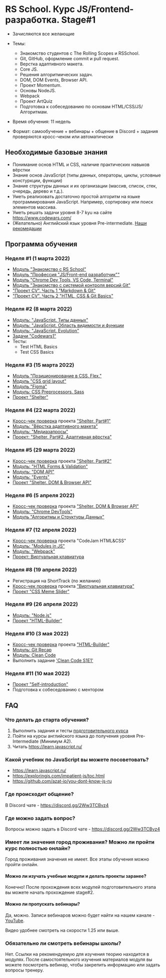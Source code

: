 # RS School. Курс JS/Frontend-разработка. Stage#1
- Зачисляются все желающие
- Темы:
    - Знакомство студентов с The Rolling Scopes и RSSchool.
    - Git, GitHub, оформление commit и pull request.
    - Верстка адаптивного макета.
    - Core JS.
    - Решения алгоритмических задач.
    - DOM, DOM Events, Browser API.
    - Проект Momentum.
    - Основы NodeJS.
    - Webpack
    - Проект ArtQuiz
    - Подготовка к собеседованию по основам HTML/CSS/JS/Алгоритмам.

- Время обучения: 11 недель
- Формат: самообучение + вебинары + общение в Discord + задания проверяются кросс-чеком или автоматически

## Необходимые базовые знания
- Понимание основ HTML и CSS, наличие практических навыков вёрстки
- Знание основ JavaScript (типы данных, операторы, циклы, условные констуркции, функции)
- Знание структуры данных и их организации (массив, список, стек, очередь, дерево и т.д.). 
- Уметь реализовать достаточно простой алгоритм на языке программирования JavaScript. Например, сортировку или поиск элементов массива.
- Уметь решать задачи уровня 8-7 kyu на сайте https://www.codewars.com/
- (Желательно) Английский язык уровня Pre-intermediate. [Наши рекомедации](https://github.com/rolling-scopes-school/tasks/blob/master/tasks/materials/english.md)

## Программа обучения
### Неделя #1 (1 марта 2022)
- [Модуль "Знакомство с RS School"](modules/rs-school-intro/)
- [Модуль "Профессия \"JS/Front-end разработчик\""](../stage0/modules/js-fe-developer/)
- [Модуль "Chrome Dev Tools, VS Code, Terminal"](../stage0/modules/basic-tools/)
- [Модуль "Знакомство с системой контроля версий Git"](../stage0/modules/git/) 
- ["Проект CV". Часть 1 "Markdown & Git"](../tasks/cv/git-markdown.md)
- ["Проект CV". Часть 2 "HTML, CSS & Git Basics"](../tasks/cv/html-css-git.md)

### Неделя #2 (8 марта 2022)
- [Модуль: "JavaScript. Типы данных"](modules/js-basics/)
- [Модуль: "JavaScript. Область видимости и функции](modules/functions/) 
- [Модуль: "JavaScript. Evolution"](modules/js-evolution/)
- [Задачи "Codewars1"](../tasks/codewars/Codewars1-2021Q3.md)
- Тесты:
    - Test HTML Basics	
    - Test CSS Basics

### Неделя #3 (15 марта 2022)
- [Модуль "Позиционирование в CSS. Flex."](../stage0/modules/css-positioning/)
- [Модуль "CSS grid layout"](modules/css-grid/)
- [Модуль "Figma"](./modules/figma/)
- [Модуль: CSS Preprocessors. Sass](modules/sass/)
- [Проект "Shelter"](../tasks/markups/level-2/shelter)

### Неделя #4 (22 марта 2022)
- [Кросс-чек проверка](https://docs.rs.school/#/cross-check-flow) проекта ["Shelter. Part#1"]()
- [Модуль: "Вёрстка адаптивного макета"](modules/responsive-web-design/)
- [Модуль: "Медиазапросы"](modules/media-queries/)
- [Проект: "Shelter. Part#2. Адаптивная вёрстка"](../tasks/markups/level-2/shelter)

### Неделя #5 (29 марта 2022)
- [Кросс-чек проверка](https://docs.rs.school/#/cross-check-flow) проекта ["Shelter. Part#2"]()
- [Модуль: "HTML Forms & Validation"](modules/html-form/)
- [Модуль: "DOM API"](modules/dom-api/)
- [Модуль: "Events"](modules/events/)
- [Проект "Shelter. DOM & Browser API"](../tasks/markups/level-2/shelter)

### Неделя #6 (5 апреля 2022)
- [Кросс-чек проверка](https://docs.rs.school/#/cross-check-flow) проекта ["Shelter. DOM & Browser API"]()
- [Модуль: "Chrome DevTools"](modules/chrome-devtools/)
- [Модуль "Алгоритмы и Структуры Данных"](modules/data-structures/)

### Неделя #7 (12 апреля 2022)
- [Кросс-чек проверка](https://docs.rs.school/#/cross-check-flow) проекта "CodeJam HTML&CSS"
- [Модуль: "Modules in JS"](modules/modules-in-js/)
- [Модуль: "Webpack"](modules/webpack/)
- [Проект: Виртуальная клавиатура](../tasks/virtual-keyboard/virtual-keyboard-ru.md)

### Неделя #8 (19 апреля 2022)
- Регистрация на ShortTrack (по желанию) 
- [Кросс-чек проверка](https://docs.rs.school/#/cross-check-flow) проекта ["Виртуальная клавиатура"](../tasks/virtual-keyboard/virtual-keyboard-ru.md)
- [Проект "CSS Meme Slider"](../tasks/css-mem-slider) 

### Неделя #9 (26 апреля 2022)
- [Модуль: "Node.js"](modules/node-materials/)
- [Проект "HTML-Builder"](modules/html-builder/)

### Неделя #10 (3 мая 2022)
- [Кросс-чек проверка](https://docs.rs.school/#/cross-check-flow) проекта ["HTML-Builder"](modules/html-builder/)
- [Модуль: Git Recap](modules/git-recap/)
- [Модуль: Clean Code](modules/clean-code/)
- Выполнить задание ['Clean Code S1E1'](modules/clean-code/clean-code-s1e1.md)

### Неделя #11 (10 мая 2022)
- [Проект "Self-introduction"](modules/self-introduction/)
- Подготовка к собеседованию с ментором

## FAQ
### Что делать до старта обучения? 
1. Выполнить задания и тесты [подготовительного курса](../stage0/)
2. Пойти на курсы английского языка до получения уровня Pre-Intermediate (Минимум A2).
3. Читать https://learn.javascript.ru/

### Какой учебник по JavaScript вы можете посоветовать?
- https://learn.javascript.ru/
- https://exploringjs.com/impatient-js/toc.html
- https://github.com/azat-io/you-dont-know-js-ru

### Где происходит общение?
В Discord чате - https://discord.gg/2Ww3TCBvz4

### Где можно задать вопрос?
Вопросы можно задать в Discord чате - https://discord.gg/2Ww3TCBvz4

### Имеет ли значения город проживания? Можно ли пройти курс полностью онлайн?
Город проживания значения не имеет. Все этапы обучения можно пройти онлайн.

#### Можно ли изучать учебные модули и делать проекты заранее?
Конечно! После прохождения всех модулей подготовительного этапа вы можете начать прохождение stage#2.

#### Можно ли пропускать вебинары?
Да, можно. Записи вебинаров можно будет найти на нашем канале - [YouTube](https://youtube.com/c/rollingscopesschool).  

Видео удобнее смотреть на скорости 1.25 или выше.

### Обязательно ли смотреть вебинары школы?
Нет. Ссылки на рекомендуемую для изучения теорию находится в модулях. После самостоятельного изучения материалов модуля вы можете посмотреть вебинар, чтобы закрепить информацию или задать вопросы тренеру.

 



